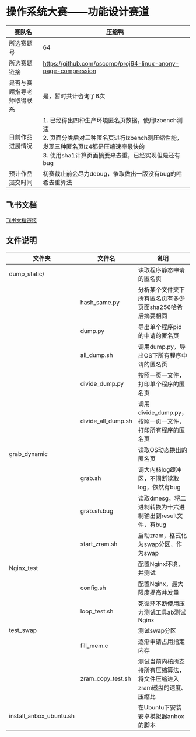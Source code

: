 # 操作系统大赛——功能设计赛道

| 赛队名                     | 压缩鸭                                                       |
| -------------------------- | ------------------------------------------------------------ |
| 所选赛题号                 | 64                                                           |
| 所选赛题链接               | https://github.com/oscomp/proj64-linux-anony-page-compression |
| 是否与赛题指导老师取得联系 | 是，暂时共计咨询了6次                                        |
| 目前作品进展情况           | 1. 已经得出四种生产环境匿名页数据，使用lzbench测速<br />2. 页面分类后对三种匿名页进行lzbench测压缩性能，发现三种匿名页lz4都是压缩速率最快的<br />3. 使用sha1计算页面摘要来去重，已经实现但是还有bug |
| 预计作品提交时间           | 初赛截止前会尽力debug，争取做出一版没有bug的哈希去重算法     |

## 飞书文档

[飞书文档链接](https://dgool05s1u.feishu.cn/sheets/shtcnn31Uu3GYhXZNMbwsDB9dcd?from=from_copylink)


## 文件说明

| 文件夹                  | 文件名 | 说明                                |
| ----------------------- | ------ | ----------------------------------- |
| dump_static/           |        | 读取程序静态申请的匿名页                                     |
| | hash_same.py       | 分析某个文件夹下所有匿名页有多少页面sha256哈希后摘要相同 |
| | dump.py            | 导出单个程序pid的申请的匿名页                            |
| | all_dump.sh | 调用dump.py，导出OS下所有程序申请的匿名页 |
| | divide_dump.py     | 按照一页一文件，打印单个程序的匿名页                     |
|                         | divide_all_dump.sh | 调用divide_dump.py，按照一页一文件，打印所有程序的匿名页 |
| grab_dynamic            |        | 读取OS动态换出的匿名页              |
|  | grab.sh | 调大内核log缓冲区，不间断读取log，依然有bug |
|  | grab.sh.bug | 读取dmesg，将二进制转换为十六进制输出到result文件，有bug |
|  | start_zram.sh | 启动zram，格式化为swap分区，作为swap |
| Nginx_test              |        | 配置Nginx环境，并测试               |
|  | config.sh | 配置Nginx，最大限度提高并发量 |
|  | loop_test.sh | 死循环不断使用压力测试工具ab测试Nginx |
| test_swap               |        | 测试swap分区                                                 |
|  | fill_mem.c | 逐渐申请占用指定内存 |
|  | zram_copy_test.sh | 测试当前内核所支持所有压缩算法，将文件压缩进入zram磁盘的速度、压缩比 |
| install_anbox_ubuntu.sh |  | 在Ubuntu下安装安卓模拟器anbox的脚本 |

